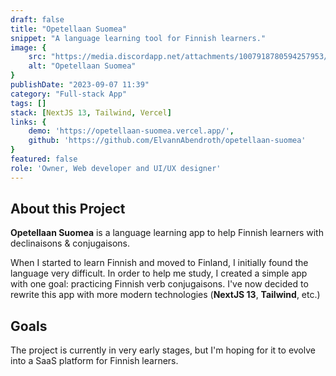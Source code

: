```yaml
---
draft: false
title: "Opetellaan Suomea"
snippet: "A language learning tool for Finnish learners."
image: {
    src: "https://media.discordapp.net/attachments/1007918780594257953/1197996923458691102/opetellaan-suomea.jpg?ex=65bd4c94&is=65aad794&hm=ea27200ebade70ed9dae60c66c8506dbf782a9e55ee7796517113ea8acd72893&=&format=webp&width=1194&height=671",
    alt: "Opetellaan Suomea"
}
publishDate: "2023-09-07 11:39"
category: "Full-stack App"
tags: []
stack: [NextJS 13, Tailwind, Vercel]
links: {
    demo: 'https://opetellaan-suomea.vercel.app/',
    github: 'https://github.com/ElvannAbendroth/opetellaan-suomea'
}
featured: false
role: 'Owner, Web developer and UI/UX designer'
---
```


## About this Project

**Opetellaan Suomea** is a language learning app to help Finnish learners with declinaisons & conjugaisons.

When I started to learn Finnish and moved to Finland, I initially found the language very difficult.  In order to help me study, I created a simple app with one goal: practicing Finnish verb conjugaisons. I've now decided to rewrite this app with more modern technologies (**NextJS 13**, **Tailwind**, etc.)

## Goals
 
The project is currently in very early stages, but I'm hoping for it to evolve into a SaaS platform for Finnish learners.